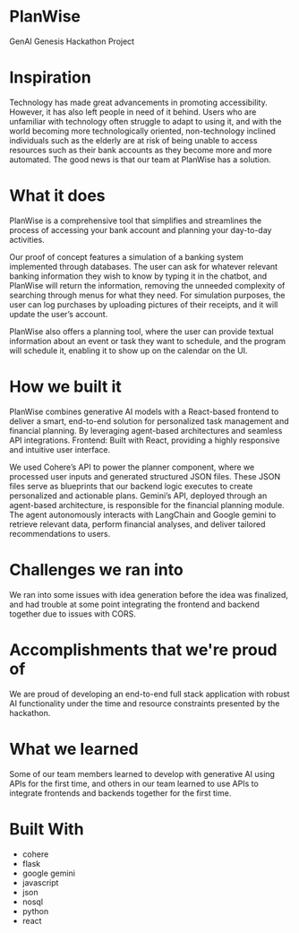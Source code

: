 # PlanWise
GenAI Genesis Hackathon Project

# Inspiration
Technology has made great advancements in promoting accessibility. However, it has also left people in need of it behind. Users who are unfamiliar with technology often struggle to adapt to using it, and with the world becoming more technologically oriented, non-technology inclined individuals such as the elderly are at risk of being unable to access resources such as their bank accounts as they become more and more automated. The good news is that our team at PlanWise has a solution.

# What it does
PlanWise is a comprehensive tool that simplifies and streamlines the process of accessing your bank account and planning your day-to-day activities.

Our proof of concept features a simulation of a banking system implemented through databases. The user can ask for whatever relevant banking information they wish to know by typing it in the chatbot, and PlanWise will return the information, removing the unneeded complexity of searching through menus for what they need. For simulation purposes, the user can log purchases by uploading pictures of their receipts, and it will update the user’s account.

PlanWise also offers a planning tool, where the user can provide textual information about an event or task they want to schedule, and the program will schedule it, enabling it to show up on the calendar on the UI.

# How we built it
PlanWise combines generative AI models with a React-based frontend to deliver a smart, end-to-end solution for personalized task management and financial planning. By leveraging agent-based architectures and seamless API integrations. Frontend: Built with React, providing a highly responsive and intuitive user interface.

We used Cohere’s API to power the planner component, where we processed user inputs and generated structured JSON files. These JSON files serve as blueprints that our backend logic executes to create personalized and actionable plans. Gemini’s API, deployed through an agent-based architecture, is responsible for the financial planning module. The agent autonomously interacts with LangChain and Google gemini to retrieve relevant data, perform financial analyses, and deliver tailored recommendations to users.

# Challenges we ran into
We ran into some issues with idea generation before the idea was finalized, and had trouble at some point integrating the frontend and backend together due to issues with CORS.

# Accomplishments that we're proud of
We are proud of developing an end-to-end full stack application with robust AI functionality under the time and resource constraints presented by the hackathon.

# What we learned
Some of our team members learned to develop with generative AI using APIs for the first time, and others in our team learned to use APIs to integrate frontends and backends together for the first time.

# Built With
- cohere
- flask
- google gemini
- javascript
- json
- nosql
- python
- react
